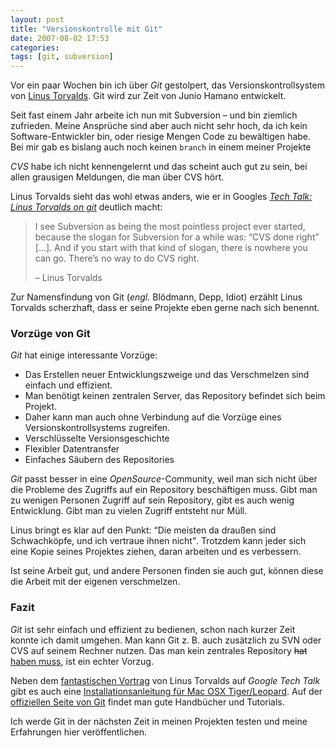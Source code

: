 ```yaml
---
layout: post
title: "Versionskontrolle mit Git"
date: 2007-08-02 17:53
categories:
tags: [git, subversion]
---
```


Vor ein paar Wochen bin ich über *Git* gestolpert, das Versionskontrollsystem von [Linus Torvalds](http://en.wikipedia.org/wiki/Linus_Torvalds "Linus Torvalds - Wikipedia, the free encyclopedia"). Git wird zur Zeit von Junio Hamano entwickelt.

<!-- more -->

Seit fast einem Jahr arbeite ich nun mit Subversion – und bin ziemlich zufrieden. Meine Ansprüche sind aber auch nicht sehr hoch, da ich kein Software-Entwickler bin, oder riesige Mengen Code zu bewältigen habe. Bei mir gab es bislang auch noch keinen `branch` in einem meiner Projekte

*CVS* habe ich nicht kennengelernt und das scheint auch gut zu sein, bei allen grausigen Meldungen, die man über CVS hört.

Linus Torvalds sieht das wohl etwas anders, wie er in Googles <cite>[Tech Talk: Linus Torvalds on git](http://youtube.com/watch?v=4XpnKHJAok8 "YouTube - Tech Talk: Linus Torvalds on git")</cite> deutlich macht:

> I see Subversion as being the most pointless project ever started, because the slogan for Subversion for a while was: <q>CVS done right</q> […]. And if you start with that kind of slogan, there is nowhere you can go. There’s no way to do CVS right.
>
> – Linus Torvalds

Zur Namensfindung von Git (*engl.* Blödmann, Depp, Idiot) erzählt Linus Torvalds scherzhaft, dass er seine Projekte eben gerne nach sich benennt.

### Vorzüge von Git ###

*Git* hat einige interessante Vorzüge:

* Das Erstellen neuer Entwicklungszweige und das Verschmelzen sind einfach und effizient.
* Man benötigt keinen zentralen Server, das Repository befindet sich beim Projekt.
* Daher kann man auch ohne Verbindung auf die Vorzüge eines Versionskontrollsystems zugreifen.
* Verschlüsselte Versionsgeschichte
* Flexibler Datentransfer
* Einfaches Säubern des Repositories

*Git* passt besser in eine *OpenSource*-Community, weil man sich nicht über die Probleme des Zugriffs auf ein Repository beschäftigen muss.
Gibt man zu wenigen Personen Zugriff auf sein Repository, gibt es auch wenig Entwicklung. Gibt man zu vielen Zugriff entsteht nur Müll.

Linus bringt es klar auf den Punkt: <q>Die meisten da draußen sind Schwachköpfe, und ich vertraue ihnen nicht</q>. Trotzdem kann jeder sich eine Kopie seines Projektes ziehen, daran arbeiten und es verbessern.

Ist seine Arbeit gut, und andere Personen finden sie auch gut, können diese die Arbeit mit der eigenen verschmelzen.

### Fazit ###

*Git* ist sehr einfach und effizient zu bedienen, schon nach kurzer Zeit konnte ich damit umgehen. Man kann Git z. B. auch zusätzlich zu SVN oder CVS auf seinem Rechner nutzen. Das man kein zentrales Repository <del>hat</del> <ins>haben muss</ins>, ist ein echter Vorzug.

Neben dem [fantastischen Vortrag](http://youtube.com/watch?v=4XpnKHJAok8 "YouTube - Tech Talk: Linus Torvalds on git") von Linus Torvalds auf *Google Tech Talk* gibt es auch eine [Installationsanleitung für Mac OSX Tiger/Leopard](http://wincent.com/knowledge-base/Installing_Git_1.5.2.4_on_Mac_OS_X_Leopard "Installing Git 1.5.2.4 on Mac OS X Leopard - Knowledge Base"). Auf der [offiziellen Seite von Git](http://git.or.cz/ "Git - Fast Version Control System") findet man gute Handbücher und Tutorials.

Ich werde Git in der nächsten Zeit in meinen Projekten testen und meine Erfahrungen hier veröffentlichen.
